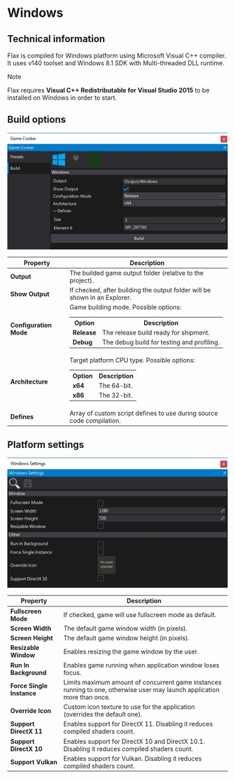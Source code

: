 # Windows

## Technical information

Flax is compiled for Windows platform using Microsoft Visual C++ compiler. It uses v140 toolset and Windows 8.1 SDK with Multi-threaded DLL runtime.

> [!Note]
> Flax requires **Visual C++ Redistributable for Visual Studio 2015** to be installed on Windows in order to start.

## Build options

![Build Options](media/build-windows.jpg)

| Property | Description |
|--------|--------|
| **Output** | The builded game output folder (relative to the project). |
| **Show Output** | If checked, after building the output folder will be shown in an Explorer. |
| **Configuration Mode** | Game building mode. Possible options: <table><tbody><tr><th>Option</th><th>Description</th></tr><tr><td>**Release**</td><td>The release build ready for shipment.</td></tr><tr><td>**Debug**</td><td>The debug build for testing and profiling.</td></tr></tbody></table>|
| **Architecture** | Target platform CPU type. Possible options: <table><tbody><tr><th>Option</th><th>Description</th></tr><tr><td>**x64**</td><td>The 64-bit.</td></tr><tr><td>**x86**</td><td>The 32-bit.</td></tr></tbody></table>|
| **Defines** | Array of custom script defines to use during source code compilation. |

## Platform settings

![Settings](media/settings-windows.jpg)

| Property | Description |
|--------|--------|
| **Fullscreen Mode** | If checked, game will use fullscreen mode as default. |
| **Screen Width** | The default game window width (in pixels). |
| **Screen Height** | The default game window height (in pixels). |
| **Resizable Window** | Enables resizing the game window by the user. |
| **Run In Background** | Enables game running when application window loses focus. |
| **Force Single Instance** | Limits maximum amount of concurrent game instances running to one, otherwise user may launch application more than once. |
| **Override Icon** | Custom icon texture to use for the application (overrides the default one). |
| **Support DirectX 11** | Enables support for DirectX 11. Disabling it reduces compiled shaders count. |
| **Support DirectX 10** | Enables support for DirectX 10 and DirectX 10.1. Disabling it reduces compiled shaders count. |
| **Support Vulkan** | Enables support for Vulkan. Disabling it reduces compiled shaders count. |
